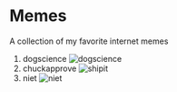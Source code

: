 # Memes

A collection of my favorite internet memes

 1. dogscience ![dogscience](https://raw.githubusercontent.com/pinkode/memes/master/resources/dogscience.jpg)
 1. chuckapprove ![shipit](https://raw.githubusercontent.com/pinkode/memes/master/resources/chuckapprove.jpg)
 1. niet ![niet](https://raw.githubusercontent.com/pinkode/memes/master/resources/niet.jpg)
